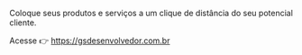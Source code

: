 Coloque seus produtos e serviços a um clique de distância do seu potencial cliente. 

Acesse 👉 https://gsdesenvolvedor.com.br
